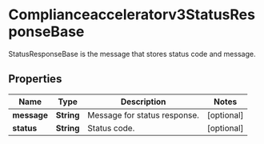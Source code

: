

# Complianceacceleratorv3StatusResponseBase

StatusResponseBase is the message that stores status code and message.

## Properties

| Name | Type | Description | Notes |
|------------ | ------------- | ------------- | -------------|
|**message** | **String** | Message for status response. |  [optional] |
|**status** | **String** | Status code. |  [optional] |



